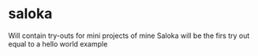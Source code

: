 # saloka
Will contain try-outs for mini projects of mine
Saloka will be the firs try out equal to a hello world example
